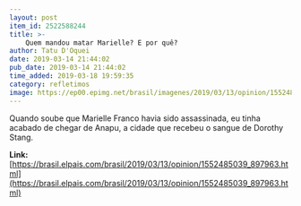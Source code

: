 ```yaml
---
layout: post
item_id: 2522588244
title: >-
    Quem mandou matar Marielle? E por quê?
author: Tatu D'Oquei
date: 2019-03-14 21:44:02
pub_date: 2019-03-14 21:44:02
time_added: 2019-03-18 19:59:35
category: refletimos
image: https://ep00.epimg.net/brasil/imagenes/2019/03/13/opinion/1552485039_897963_1552486946_rrss_normal.jpg
---
```


Quando soube que Marielle Franco havia sido assassinada, eu tinha acabado de chegar de Anapu, a cidade que recebeu o sangue de Dorothy Stang.

**Link:** [https://brasil.elpais.com/brasil/2019/03/13/opinion/1552485039_897963.html](https://brasil.elpais.com/brasil/2019/03/13/opinion/1552485039_897963.html)

